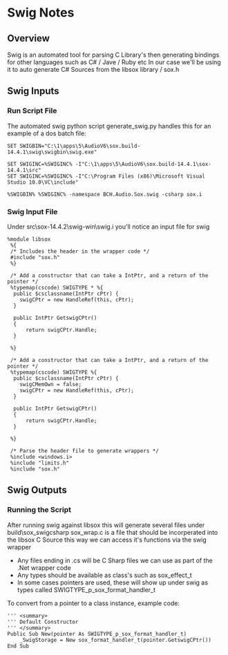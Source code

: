 # Swig Notes

## Overview

Swig is an automated tool for parsing C Library's then generating bindings for other languages such as C# / Jave / Ruby etc
In our case we'll be using it to auto generate C# Sources from the libsox library / sox.h 

## Swig Inputs

### Run Script File

The automated swig python script generate_swig.py handles this
for an example of a dos batch file:

```
SET SWIGBIN="C:\1\apps\5\AudioV6\sox.build-14.4.1\swig\swigbin\swig.exe"

SET SWIGINC=%SWIGINC% -I"C:\1\apps\5\AudioV6\sox.build-14.4.1\sox-14.4.1\src"
SET SWIGINC=%SWIGINC% -I"C:\Program Files (x86)\Microsoft Visual Studio 10.0\VC\include"

%SWIGBIN% %SWIGINC% -namespace BCH.Audio.Sox.swig -csharp sox.i
```

### Swig Input File

Under src\sox-14.4.2\swig-win\swig.i you'll notice an input file for swig

```
%module libsox
 %{
 /* Includes the header in the wrapper code */
 #include "sox.h"
 %}

 /* Add a constructor that can take a IntPtr, and a return of the pointer */
 %typemap(cscode) SWIGTYPE * %{
  public $csclassname(IntPtr cPtr) {
    swigCPtr = new HandleRef(this, cPtr);
  }

  public IntPtr GetswigCPtr()
  {
      return swigCPtr.Handle;
  }

 %}

 /* Add a constructor that can take a IntPtr, and a return of the pointer */
 %typemap(cscode) SWIGTYPE %{
  public $csclassname(IntPtr cPtr) {
    swigCMemOwn = false;
    swigCPtr = new HandleRef(this, cPtr);
  }

  public IntPtr GetswigCPtr()
  {
      return swigCPtr.Handle;
  }

 %}

 /* Parse the header file to generate wrappers */
 %include <windows.i>
 %include "limits.h"
 %include "sox.h"
```

## Swig Outputs

### Running the Script

After running swig against libsox this will generate several files under build\sox_swigcsharp
sox_wrap.c is a file that should be incorperated into the libsox C Source
this way we can access it's functions via the swig wrapper

 * Any files ending in .cs will be C Sharp files we can use as part of the .Net wrapper code
 * Any types should be available as class's such as sox_effect_t
 * In some cases pointers are used, these will show up under swig as types called SWIGTYPE_p_sox_format_handler_t

To convert from a pointer to a class instance, example code: 

```VB
''' <summary>
''' Default Constructor
''' </summary>
Public Sub New(pointer As SWIGTYPE_p_sox_format_handler_t)
    _SwigStorage = New sox_format_handler_t(pointer.GetswigCPtr())
End Sub
```
